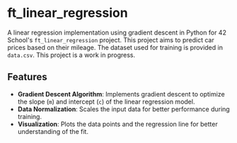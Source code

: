 # ft_linear_regression

A linear regression implementation using gradient descent in Python for 42 School's `ft_linear_regression` project. This project aims to predict car prices based on their mileage. The dataset used for training is provided in `data.csv`. This project is a work in progress.

## Features

- **Gradient Descent Algorithm**: Implements gradient descent to optimize the slope (`m`) and intercept (`c`) of the linear regression model.
- **Data Normalization**: Scales the input data for better performance during training.
- **Visualization**: Plots the data points and the regression line for better understanding of the fit.
